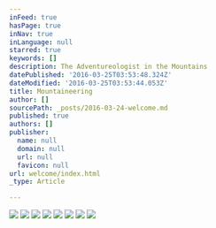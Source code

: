 ```yaml
---
inFeed: true
hasPage: true
inNav: true
inLanguage: null
starred: true
keywords: []
description: The Adventureologist in the Mountains
datePublished: '2016-03-25T03:53:48.324Z'
dateModified: '2016-03-25T03:53:44.053Z'
title: Mountaineering
author: []
sourcePath: _posts/2016-03-24-welcome.md
published: true
authors: []
publisher:
  name: null
  domain: null
  url: null
  favicon: null
url: welcome/index.html
_type: Article

---
```

![](https://the-grid-user-content.s3-us-west-2.amazonaws.com/d433d3cf-b1b6-4a6c-bd11-8338fd954098.jpg)
![](https://the-grid-user-content.s3-us-west-2.amazonaws.com/28c5c80a-7da7-432f-bd3e-70d61a17251f.jpg)
![](https://the-grid-user-content.s3-us-west-2.amazonaws.com/ed41e458-e322-492d-8795-e2ea5dbbd3ee.jpg)
![](https://the-grid-user-content.s3-us-west-2.amazonaws.com/e1ff2129-7313-4e55-b147-d1b6f1072202.jpg)
![](https://the-grid-user-content.s3-us-west-2.amazonaws.com/993a8925-500e-44b0-b9dc-1eaa3c67095d.jpg)
![](https://the-grid-user-content.s3-us-west-2.amazonaws.com/8cc1d7e9-be8a-4faf-a890-008cc712dee7.jpg)
![](https://the-grid-user-content.s3-us-west-2.amazonaws.com/a1c04167-48fe-457f-b858-0b9b44a26609.jpg)
![](https://the-grid-user-content.s3-us-west-2.amazonaws.com/0d7f7b6b-fa07-4e57-a5e4-11087712ab9e.jpg)